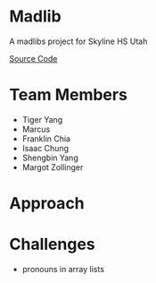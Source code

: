 # Madlib
A madlibs project for Skyline HS Utah 

[Source Code](https://github.com/fugu2000/madlib/tree/main/src)

# Team Members
* Tiger Yang
* Marcus
* Franklin Chia
* Isaac Chung
* Shengbin Yang
* Margot Zollinger

# Approach 
# Challenges

* pronouns in array lists
